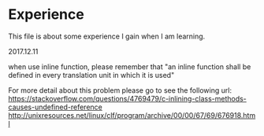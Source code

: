 # Experience
This file is about some experience I gain when I am learning.


2017.12.11

when use inline function, please remember that "an inline function shall be defined in every translation unit in which it is used"

For more detail about this problem please go to see the following url:
https://stackoverflow.com/questions/4769479/c-inlining-class-methods-causes-undefined-reference
http://unixresources.net/linux/clf/program/archive/00/00/67/69/676918.html




